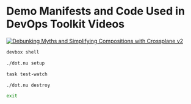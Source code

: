 # Demo Manifests and Code Used in DevOps Toolkit Videos

[![Debunking Myths and Simplifying Compositions with Crossplane v2](https://img.youtube.com/vi/ZQEVPnS3eeo/0.jpg)](https://youtu.be/ZQEVPnS3eeo)

```sh
devbox shell

./dot.nu setup

task test-watch

./dot.nu destroy

exit
```
